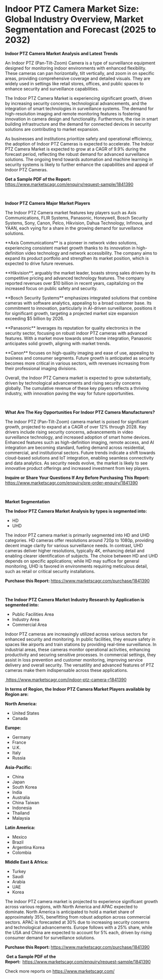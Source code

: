 <p><h1>Indoor PTZ Camera Market Size: Global Industry Overview, Market Segmentation and Forecast (2025 to 2032)</h1></p><p><strong>Indoor PTZ Camera Market Analysis and Latest Trends</strong></p>
<p><p>An Indoor PTZ (Pan-Tilt-Zoom) Camera is a type of surveillance equipment designed for monitoring indoor environments with enhanced flexibility. These cameras can pan horizontally, tilt vertically, and zoom in on specific areas, providing comprehensive coverage and detailed visuals. They are widely used in settings like retail stores, offices, and public spaces to enhance security and surveillance capabilities.</p><p>The Indoor PTZ Camera Market is experiencing significant growth, driven by increasing security concerns, technological advancements, and the integration of smart technologies in surveillance systems. The demand for high-resolution imaging and remote monitoring features is fostering innovation in camera design and functionality. Furthermore, the rise in smart building infrastructure and the demand for connected devices in security solutions are contributing to market expansion.</p><p>As businesses and institutions prioritize safety and operational efficiency, the adoption of Indoor PTZ Cameras is expected to accelerate. The Indoor PTZ Camera Market is expected to grow at a CAGR of 9.9% during the forecast period, reflecting the robust demand for advanced surveillance solutions. The ongoing trend towards automation and machine learning in security systems is likely to further enhance the capabilities and appeal of Indoor PTZ Cameras.</p></p>
<p><strong>Get a Sample PDF of the Report:&nbsp;</strong> <a href="https://www.marketscagr.com/enquiry/request-sample/1841390?utm_campaign=2938&utm_medium=2&utm_source=Github&utm_content=ia&utm_term=10042025&utm_id=indoor-ptz-camera">https://www.marketscagr.com/enquiry/request-sample/1841390</a></p>
<p>&nbsp;</p>
<p><strong>Indoor PTZ Camera Major Market Players</strong></p>
<p><p>The Indoor PTZ Camera market features key players such as Axis Communications, FLIR Systems, Panasonic, Honeywell, Bosch Security Systems, Sony, Canon, Pelco, Hikvision, Dahua Technology, Infinova, and YAAN, each vying for a share in the growing demand for surveillance solutions.</p><p>**Axis Communications** is a pioneer in network video solutions, experiencing consistent market growth thanks to its innovation in high-definition video technology and network accessibility. The company aims to expand its product portfolio and strengthen its market position, which is expected to drive future revenues.</p><p>**Hikvision**, arguably the market leader, boasts strong sales driven by its competitive pricing and advanced technology features. The company reported revenues over $10 billion in recent years, capitalizing on the increased focus on public safety and security.</p><p>**Bosch Security Systems** emphasizes integrated solutions that combine cameras with software analytics, appealing to a broad customer base. Its commitment to innovation, particularly in AI-driven surveillance, positions it for significant growth, targeting a projected market size expansion exceeding $5 billion by 2026.</p><p>**Panasonic** leverages its reputation for quality electronics in the security sector, focusing on robust indoor PTZ cameras with advanced features. With a market move towards smart home integration, Panasonic anticipates solid growth, aligning with market trends.</p><p>**Canon** focuses on high-quality imaging and ease of use, appealing to business and consumer segments. Future growth is anticipated as security becomes more critical in various sectors, with revenues increasing from their professional imaging divisions.</p><p>Overall, the Indoor PTZ Camera market is expected to grow substantially, driven by technological advancements and rising security concerns globally. The cumulative revenue of these key players reflects a thriving industry, with innovation paving the way for future opportunities.</p></p>
<p>&nbsp;</p>
<p><strong>What Are The Key Opportunities For Indoor PTZ Camera Manufacturers?</strong></p>
<p><p>The indoor PTZ (Pan-Tilt-Zoom) camera market is poised for significant growth, projected to expand at a CAGR of over 12% through 2028. Key drivers include rising security concerns, advancements in video surveillance technology, and increased adoption of smart home devices. Enhanced features such as high-definition imaging, remote access, and AI integration are becoming standard, fueling demand across residential, commercial, and institutional sectors. Future trends indicate a shift towards cloud-based solutions and IoT integration, enabling seamless connectivity and data analytics. As security needs evolve, the market is likely to see innovative product offerings and increased investment from key players.</p></p>
<p><strong>Inquire or Share Your Questions If Any Before Purchasing This Report:</strong> <a href="https://www.marketscagr.com/enquiry/pre-order-enquiry/1841390?utm_campaign=2938&utm_medium=2&utm_source=Github&utm_content=ia&utm_term=10042025&utm_id=indoor-ptz-camera">https://www.marketscagr.com/enquiry/pre-order-enquiry/1841390</a></p>
<p>&nbsp;</p>
<p><strong>Market Segmentation</strong></p>
<p><strong>The Indoor PTZ Camera Market Analysis by types is segmented into:</strong></p>
<p><ul><li>HD</li><li>UHD</li></ul></p>
<p><p>The indoor PTZ camera market is primarily segmented into HD and UHD categories. HD cameras offer resolutions around 720p to 1080p, providing decent image clarity for various surveillance needs. In contrast, UHD cameras deliver higher resolutions, typically 4K, enhancing detail and enabling clearer identification of subjects. The choice between HD and UHD depends on specific applications; while HD may suffice for general monitoring, UHD is favored in environments requiring meticulous detail, such as retail or critical security installations.</p></p>
<p><strong>Purchase this Report:&nbsp;</strong><a href="https://www.marketscagr.com/purchase/1841390?utm_campaign=2938&utm_medium=2&utm_source=Github&utm_content=ia&utm_term=10042025&utm_id=indoor-ptz-camera">https://www.marketscagr.com/purchase/1841390</a></p>
<p>&nbsp;</p>
<p><strong>The Indoor PTZ Camera Market Industry Research by Application is segmented into:</strong></p>
<p><ul><li>Public Facilities Area</li><li>Industry Area</li><li>Commercial Area</li></ul></p>
<p><p>Indoor PTZ cameras are increasingly utilized across various sectors for enhanced security and monitoring. In public facilities, they ensure safety in spaces like airports and train stations by providing real-time surveillance. In industrial areas, these cameras monitor operational activities, enhancing productivity and securing sensitive processes. In commercial settings, they assist in loss prevention and customer monitoring, improving service delivery and overall security. The versatility and advanced features of PTZ cameras make them indispensable across these applications.</p></p>
<p><a href="https://www.marketscagr.com/indoor-ptz-camera-r1841390?utm_campaign=2938&utm_medium=2&utm_source=Github&utm_content=ia&utm_term=10042025&utm_id=indoor-ptz-camera">&nbsp;https://www.marketscagr.com/indoor-ptz-camera-r1841390</a></p>
<p><strong>In terms of Region, the Indoor PTZ Camera Market Players available by Region are:</strong></p>
<p>
    <p> <strong> North America: </strong>
        <ul>
            <li>United States</li>
            <li>Canada</li>
        </ul>
        </p> 
    <p> <strong> Europe: </strong>
        <ul>
            <li>Germany</li>
            <li>France</li>
            <li>U.K.</li>
            <li>Italy</li>
            <li>Russia</li>
        </ul>
        </p> 
    <p> <strong> Asia-Pacific: </strong>
        <ul>
            <li>China</li>
            <li>Japan</li>
            <li>South Korea</li>
            <li>India</li>
            <li>Australia</li>
            <li>China Taiwan</li>
            <li>Indonesia</li>
            <li>Thailand</li>
            <li>Malaysia</li>
        </ul>
        </p> 
    <p> <strong> Latin America: </strong>
        <ul>
            <li>Mexico</li>
            <li>Brazil</li>
            <li>Argentina Korea</li>
            <li>Colombia</li>
        </ul>
        </p> 
    <p> <strong> Middle East & Africa: </strong>
        <ul>
            <li>Turkey</li>
            <li>Saudi</li>
            <li>Arabia</li>
            <li>UAE</li>
            <li>Korea</li>
        </ul>
    </p>
    </p>
<p><p>The indoor PTZ camera market is projected to experience significant growth across various regions, with North America and APAC expected to dominate. North America is anticipated to hold a market share of approximately 35%, benefitting from robust adoption across commercial sectors. APAC is forecasted at 30% due to increasing security concerns and technological advancements. Europe follows with a 25% share, while the USA and China are expected to account for 5% each, driven by rising consumer demand for surveillance solutions.</p></p>
<p><strong>Purchase this Report: </strong><a href="https://www.marketscagr.com/purchase/1841390?utm_campaign=2938&utm_medium=2&utm_source=Github&utm_content=ia&utm_term=10042025&utm_id=indoor-ptz-camera">https://www.marketscagr.com/purchase/1841390</a></p>
<p>&nbsp;<strong>Get a Sample PDF of the Report:&nbsp;&nbsp;</strong><a href="https://www.marketscagr.com/enquiry/request-sample/1841390?utm_campaign=2938&utm_medium=2&utm_source=Github&utm_content=ia&utm_term=10042025&utm_id=indoor-ptz-camera">https://www.marketscagr.com/enquiry/request-sample/1841390</a></p>
<p><strong></strong></p>
<p>Check more reports on <a href="https://www.marketscagr.com/?utm_campaign=2938&utm_medium=2&utm_source=Github&utm_content=ia&utm_term=10042025&utm_id=indoor-ptz-camera">https://www.marketscagr.com/</a></p>